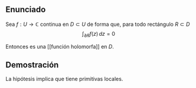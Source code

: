 
## Enunciado

Sea $f:U\to \mathbb{C}$ continua en $D\subset U$ de forma que, para todo rectángulo $R\subset D$
$$
\int_{\partial R}f(z) \, dz =0
$$

Entonces es una [[función holomorfa]] en $D$.

## Demostración

La hipótesis implica que tiene primitivas locales.

